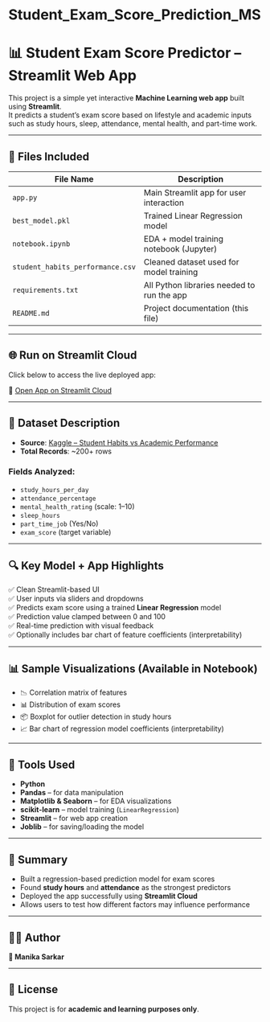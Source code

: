 # Student_Exam_Score_Prediction_MS
# 📊 Student Exam Score Predictor – Streamlit Web App

This project is a simple yet interactive **Machine Learning web app** built using **Streamlit**.  
It predicts a student’s exam score based on lifestyle and academic inputs such as study hours, sleep, attendance, mental health, and part-time work.

---

## 📁 Files Included

| File Name                      | Description                                  |
|-------------------------------|----------------------------------------------|
| `app.py`                      | Main Streamlit app for user interaction      |
| `best_model.pkl`              | Trained Linear Regression model              |
| `notebook.ipynb`              | EDA + model training notebook (Jupyter)      |
| `student_habits_performance.csv` | Cleaned dataset used for model training  |
| `requirements.txt`            | All Python libraries needed to run the app   |
| `README.md`                   | Project documentation (this file)            |

---

## 🌐 Run on Streamlit Cloud

Click below to access the live deployed app:

🔗 [Open App on Streamlit Cloud](https://studentexamscorepredictionms.streamlit.app/)

---

## 📌 Dataset Description

-  **Source**: [Kaggle – Student Habits vs Academic Performance](https://www.kaggle.com/datasets/jayaantanaath/student-habits-vs-academic-performance)  
- **Total Records**: ~200+ rows   

### Fields Analyzed:
- `study_hours_per_day`  
- `attendance_percentage`  
- `mental_health_rating` (scale: 1–10)  
- `sleep_hours`  
- `part_time_job` (Yes/No)  
- `exam_score` (target variable)

---

## 🔍 Key Model + App Highlights

✅ Clean Streamlit-based UI  
✅ User inputs via sliders and dropdowns  
✅ Predicts exam score using a trained **Linear Regression** model  
✅ Prediction value clamped between 0 and 100  
✅ Real-time prediction with visual feedback  
✅ Optionally includes bar chart of feature coefficients (interpretability)

---

## 📊 Sample Visualizations (Available in Notebook)

- 📉 Correlation matrix of features  
- 📊 Distribution of exam scores  
- 📦 Boxplot for outlier detection in study hours  
- 📈 Bar chart of regression model coefficients (interpretability)

---

## 🧰 Tools Used

- **Python**  
- **Pandas** – for data manipulation  
- **Matplotlib & Seaborn** – for EDA visualizations  
- **scikit-learn** – model training (`LinearRegression`)  
- **Streamlit** – for web app creation  
- **Joblib** – for saving/loading the model

---

## 📄 Summary

- Built a regression-based prediction model for exam scores  
- Found **study hours** and **attendance** as the strongest predictors  
- Deployed the app successfully using **Streamlit Cloud**  
- Allows users to test how different factors may influence performance

---

## 🙋‍♀️ Author

**👩 Manika Sarkar**  

---

## 📎 License

This project is for **academic and learning purposes only**.  

